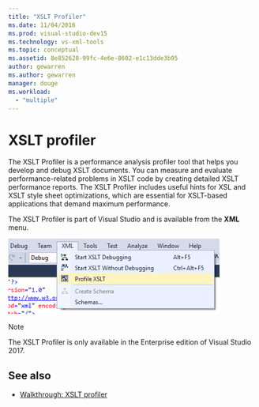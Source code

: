 ```yaml
---
title: "XSLT Profiler"
ms.date: 11/04/2016
ms.prod: visual-studio-dev15
ms.technology: vs-xml-tools
ms.topic: conceptual
ms.assetid: 8e852628-99fc-4e6e-8602-e1c13dde3b95
author: gewarren
ms.author: gewarren
manager: douge
ms.workload:
  - "multiple"
---
```

# XSLT profiler

The XSLT Profiler is a performance analysis profiler tool that helps you develop and debug XSLT documents. You can measure and evaluate performance-related problems in XSLT code by creating detailed XSLT performance reports. The XSLT Profiler includes useful hints for XSL and XSLT style sheet optimizations, which are essential for XSLT-based applications that demand maximum performance.

The XSLT Profiler is part of Visual Studio and is available from the **XML** menu.

![XSLT Profiler](../xml-tools/media/profile-xslt-menu.png)

> [!NOTE]
> The XSLT Profiler is only available in the Enterprise edition of Visual Studio 2017.

## See also

- [Walkthrough: XSLT profiler](../xml-tools/walkthrough-xslt-profiler.md)